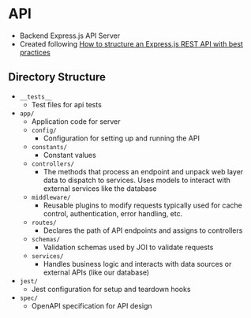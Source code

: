 # API

- Backend Express.js API Server
- Created following [How to structure an Express.js REST API with best practices](https://blog.treblle.com/egergr/)

## Directory Structure

- `__tests__`
  - Test files for api tests
- `app/`
  - Application code for server
  - `config/`
    - Configuration for setting up and running the API
  - `constants/`
    - Constant values
  - `controllers/`
    - The methods that process an endpoint and unpack web layer data to dispatch to services. Uses models to interact with external services like the database
  - `middleware/`
    - Reusable plugins to modify requests typically used for cache control, authentication, error handling, etc.
  - `routes/`
    - Declares the path of API endpoints and assigns to controllers
  - `schemas/`
    - Validation schemas used by JOI to validate requests
  - `services/`
    - Handles business logic and interacts with data sources or external APIs (like our database)
- `jest/`
  - Jest configuration for setup and teardown hooks
- `spec/`
  - OpenAPI specification for API design
